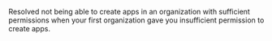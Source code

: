 Resolved not being able to create apps in an organization with sufficient permissions when your
first organization gave you insufficient permission to create apps.

